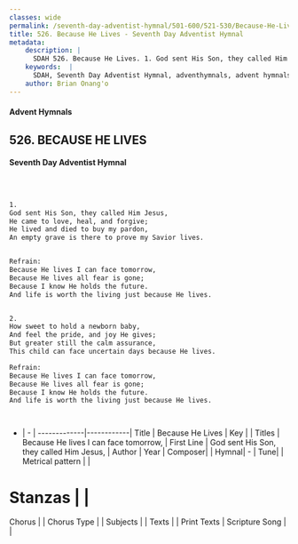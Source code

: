 ```yaml
---
classes: wide
permalink: /seventh-day-adventist-hymnal/501-600/521-530/Because-He-Lives/
title: 526. Because He Lives - Seventh Day Adventist Hymnal
metadata:
    description: |
      SDAH 526. Because He Lives. 1. God sent His Son, they called Him Jesus, He came to love, heal, and forgive; He lived and died to buy my pardon, An empty grave is there to prove my Savior lives. 
    keywords:  |
      SDAH, Seventh Day Adventist Hymnal, adventhymnals, advent hymnals, Because He Lives, God sent His Son, they called Him Jesus, ,Because He lives I can face tomorrow,
    author: Brian Onang'o
---
```


#### Advent Hymnals
## 526. BECAUSE HE LIVES
#### Seventh Day Adventist Hymnal

```txt



1.
God sent His Son, they called Him Jesus,
He came to love, heal, and forgive;
He lived and died to buy my pardon,
An empty grave is there to prove my Savior lives.


Refrain:
Because He lives I can face tomorrow,
Because He lives all fear is gone;
Because I know He holds the future.
And life is worth the living just because He lives.


2.
How sweet to hold a newborn baby,
And feel the pride, and joy He gives;
But greater still the calm assurance,
This child can face uncertain days because He lives.

Refrain:
Because He lives I can face tomorrow,
Because He lives all fear is gone;
Because I know He holds the future.
And life is worth the living just because He lives.




```

- |   -  |
-------------|------------|
Title | Because He Lives |
Key |  |
Titles | Because He lives I can face tomorrow, |
First Line | God sent His Son, they called Him Jesus, |
Author | 
Year | 
Composer|  |
Hymnal|  - |
Tune|  |
Metrical pattern | |
# Stanzas |  |
Chorus |  |
Chorus Type |  |
Subjects |  |
Texts |  |
Print Texts | 
Scripture Song |  |
  
